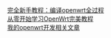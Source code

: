 



[完全新手教程：编译openwrt全过程](http://www.openwrt.org.cn/bbs/thread-4217-1-1.html)  
[从零开始学习OpenWrt完美教程](https://www.linuxidc.com/Linux/2015-05/117796.htm)  
[我的openwrt开发相关文章](https://blog.csdn.net/xushx_bigbear/article/details/47746241)  


